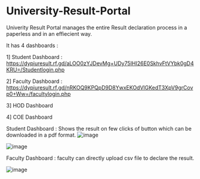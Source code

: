 # University-Result-Portal

Univerity Result Portal manages the entire Result declaration process in a paperless and in an effiecient way.

It has 4 dashboards :

1] Student Dashboard : https://dypiuresult.rf.gd/aLOO0zYJDevMg+UDy75IHI26E0SkhvFtVYbk0gD4KRU=/Studentlogin.php

2] Faculty Dashboard : https://dypiuresult.rf.gd/nRKOQ9KPQpD9D8YwxEKOdVlGKedT3XpV9grCovp0+Ww=/facultylogin.php

3] HOD Dashboard

4] COE Dashboard

Student Dashboard : Shows the result on few clicks of button which can be downloaded in a pdf format.
![image](https://user-images.githubusercontent.com/84377128/162666565-113ff482-4860-48e1-b8d6-422de35812c6.png)

![image](https://user-images.githubusercontent.com/84377128/162667566-bd01ca8b-0ed4-4148-8024-e7e50dc5c5d8.png)


Faculty Dashboard : faculty can directly upload csv file to declare the result.

![image](https://user-images.githubusercontent.com/84377128/162666777-70034ab8-a309-45df-ae2f-1c86d3eda698.png)
